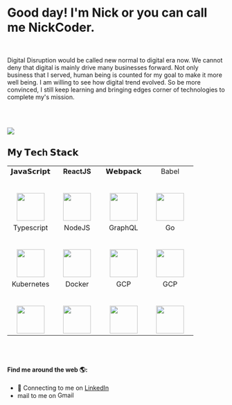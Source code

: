 # Good day! I'm Nick or you can call me NickCoder.

<br />

Digital Disruption would be called new normal to digital era now. We cannot deny that digital is mainly drive many businesses forward. Not only business that I served, human being is counted for my goal to make it more well being. I am willing to see how digital trend evolved. So be more convinced, I still keep learning and bringing edges corner of technologies to complete my's mission.

<br /><br />

![](https://imgur.com/EZMQNly.png)

## 𝗠𝘆 𝗧𝗲𝗰h 𝗦𝘁𝗮𝗰𝗸

<table>
  <tbody>
    <tr valign="top">
      <td width="25%" align="center">
        <span>𝗝𝗮𝘃𝗮𝗦𝗰𝗿𝗶𝗽𝘁</span><br><br><br>
        <img height="64px" src="https://cdn.svgporn.com/logos/javascript.svg">
      </td>
      <td width="25%" align="center">
        <span><b><center>ReactJS</center></b></span><br><br>
        <img height=64px src="https://img.icons8.com/ultraviolet/2x/react.png"> 
      </td>
      <td width="25%" align="center">
        <span>𝗪𝗲𝗯𝗽𝗮𝗰𝗸</span><br><br><br>
        <img height="64px" src="https://cdn.svgporn.com/logos/webpack.svg">
      </td>
      <td width="25%" align="center">
        <span>Babel</span><br><br><br>
        <img height="64px" src="https://upload.wikimedia.org/wikipedia/commons/0/02/Babel_Logo.svg">
      </td>
    </tr>
    <tr valign="top">
      <td width="25%" align="center">
        <span>Typescript</span><br><br><br>
        <img height="64px" src="https://upgradetoangular.com/wp-content/uploads/2018/08/ts.png">
      </td>
      <td width="25%" align="center">
        <span>NodeJS</span><br><br><br>
        <img height="64px" src="https://img.icons8.com/color/2x/nodejs.png">
      </td>
      <td width="25%" align="center">
        <span>GraphQL</span><br><br><br>
        <img height="64px" src="https://miro.medium.com/max/900/1*3HCDpghDI0e_Xc_zGwkayQ.png">
      </td>
      <td width="25%" align="center">
        <span>Go</span><br><br><br>
        <img height="64px" src="https://miro.medium.com/max/607/1*ERojGMB35dNDZJtgdC-iFw.png">
      </td>
    </tr>
    <tr valign="top">
      <td width="25%" align="center">
        <span>Kubernetes</span><br><br><br>
        <img height="64px" src="https://miro.medium.com/max/700/0*86fjpCFnG3ZFj5sX">
      </td>
      <td width="25%" align="center">
        <span>Docker</span><br><br><br>
        <img height="64px" src="https://www.docker.com/sites/default/files/social/docker_facebook_share.png">
      </td>
      <td width="25%" align="center">
        <span>GCP</span><br><br><br>
        <img height="64px" src="https://miro.medium.com/max/700/1*urMF0EgCJ7YbtK090Rdikw.png">
      </td>
      <td width="25%" align="center">
        <span>GCP</span><br><br><br>
        <img height="64px" src="https://www.scalefactory.com/blog/2020/06/25/what-we-are-looking-forward-to-in-terraform-0.13/Terraform.png">
      </td>
    </tr>
  </tbody>
</table>

<br /><br />

#### Find me around the web 🌎:
- 💼 Connecting to me on <a href="https://www.linkedin.com/in/NickCoder">LinkedIn</a>
- mail to me on <a href="mailto:nickt.tnick@gmail.com"><img alt="Gmail" src="https://raw.githubusercontent.com/Thomas-George-T/Thomas-George-T/master/assets/google-gmail.svg" title="Email" width="80" height="15" /></a>